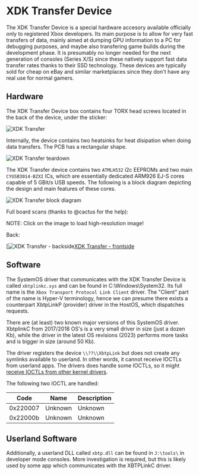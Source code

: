 # XDK Transfer Device

The XDK Transfer Device is a special hardware accesory available officially only to registered Xbox developers. Its main purpose is to allow for very fast transfers of data, mainly aimed at dumping GPU information to a PC for debugging purposes, and maybe also transfering game builds during the development phase. It is presumably no longer needed for the next generation of consoles (Series X/S) since these natively support fast data transfer rates thanks to their SSD technology. 
These devices are typically sold for cheap on eBay and similar marketplaces since they don't have any real use for normal gamers.

## Hardware

The XDK Transfer Device box contains four TORX head screws located in the back of the device, under the sticker:

![XDK Transfer](../_files/xdk_transfer/XDKTransfer.jpg)

Internally, the device contains two heatsinks for heat disipation when doing data transfers. The PCB has a rectangular shape.

![XDK Transfer teardown](../_files/xdk_transfer/xdk_transfer_teardown.png)

The XDK Transfer device contains two `ATMLH532` i2c EEPROMs and two main `CYUSB3014-BZXI` ICs, which are essentially dedicated ARM926 EJ-S cores capable of 5 GBit/s USB speeds. The following is a block diagram depicting the design and main features of these cores. 

![XDK Transfer block diagram](../_files/xdk_transfer/xdk_transfer_block_diagram.png)

Full board scans (thanks to @cactus for the help):

NOTE: Click on the image to load high-resolution image!

Back:

[![XDK Transfer - backside](../_files/xdk_transfer/transfer_back.jpg)[XDK Transfer - frontside](../_files/xdk_transfer/transfer_back.jpg)

## Software

The SystemOS driver that communicates with the XDK Transfer Device is called `xbtplinkc.sys` and can be found in C:\Windows\System32. Its full name is the `Xbox Transport Protocol Link Client` driver. The "Client" part of the name is Hyper-V terminology, hence we can presume there exists a counterpart XbtpLinkP (provider) driver in the HostOS, which dispatches requests.

There are (at least) two known major versions of this SystemOS driver. XbtplinkC from 2017/2018 OS's is a very small driver in size (just a dozen Kb), while the driver in the latest OS revisions (2023) performs more tasks and is bigger in size (around 50 Kb).

The driver registers the device `\\??\\XbtpLink` but does not create any symlinks available to userland. In other words, it cannot receive IOCTLs from userland apps. The drivers does handle some IOCTLs, so it might [receive IOCTLs from other kernel drivers](https://learn.microsoft.com/en-us/windows-hardware/drivers/kernel/creating-ioctl-requests-in-drivers).

The following two IOCTL are handled:

|  Code     | Name      | Description  |
|-----------|-----------|--------------|
| 0x220007  | Unknown   | Unknown      | 
| 0x22000b  | Unknown   | Unknown      | 


## Userland Software

Additionally, a userland DLL called `xbtp.dll` can be found in `J:\tools\` in developer mode consoles. More investigation is required, but this is likely used by some app which communicates with the XBTPLinkC driver.
